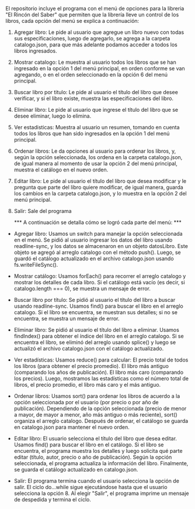   El repositorio incluye el programa con el menú de opciones para la libreria "El Rincón del Saber" que permiten que la librería lleve un control de los libros, cada opción del menú se explica a continuación:
1. Agregar libro: Le pide al usuario que agregue un libro nuevo con todas sus especificaciones, luego de agregarlo, se agrega a la carpeta catalogo.json, para que más adelante podamos acceder a todos los libros ingresados.
2. Mostrar catalogo: Le muestra al usuario todos los libros que se han ingresado en la opción 1 del menú principal, en orden conforme se van agregando, o en el orden seleccionado en la opción 6 del menú principal.
3. Buscar libro por titulo: Le pide al usuario el título del libro que desee verificar, y si el libro existe, muestra las especificaciones del libro.
4. Eliminar libro: Le pide al usuario que ingrese el título del libro que se desee eliminar, luego lo elimina.
5. Ver estadisticas: Muestra al usuario un resumen, tomando en cuenta todos los libros que han sido ingresados en la opción 1 del menú principal. 
6. Ordenar libros: Le da opciones al usuario para ordenar los libros, y, según la opción seleccionada, los ordena en la carpeta catalogo.json, de igual manera al momento de usar la opción 2 del menú principal, muestra el catálogo en el nuevo orden.
7. Editar libro: Le pide al usuario el título del libro que desea modificar y le pregunta que parte del libro quiere modificar, de igual manera, guarda los cambios en la carpeta catalogo.json, y lo muestra en la opción 2 del menú principal.
8. Salir: Sale del programa

   *** A continuación se detalla cómo se logró cada parte del menú: ***
* Agregar libro:
Usamos un switch para manejar la opción seleccionada en el menú.
Se pidió al usuario ingresar los datos del libro usando readline-sync, y los datos se almacenaron en un objeto datosLibro.
Este objeto se agregó al arreglo catalogo con el método push().
Luego, se guardó el catálogo actualizado en el archivo catalogo.json usando fs.writeFileSync().

* Mostrar catálogo:
Usamos forEach() para recorrer el arreglo catalogo y mostrar los detalles de cada libro.
Si el catálogo está vacío (es decir, si catalogo.length === 0), se muestra un mensaje de error.

* Buscar libro por título:
Se pidió al usuario el título del libro a buscar usando readline-sync.
Usamos find() para buscar el libro en el arreglo catalogo. Si el libro se encuentra, se muestran sus detalles; si no se encuentra, se muestra un mensaje de error.

* Eliminar libro:
Se pidió al usuario el título del libro a eliminar.
Usamos findIndex() para obtener el índice del libro en el arreglo catalogo.
Si se encuentra el libro, se eliminó del arreglo usando splice() y luego se actualizó el archivo catalogo.json con el catálogo actualizado.

* Ver estadísticas:
Usamos reduce() para calcular:
El precio total de todos los libros (para obtener el precio promedio).
El libro más antiguo (comparando los años de publicación).
El libro más caro (comparando los precios).
Luego, mostramos las estadísticas como el número total de libros, el precio promedio, el libro más caro y el más antiguo.

* Ordenar libros:
Usamos sort() para ordenar los libros de acuerdo a la opción seleccionada por el usuario (por precio o por año de publicación).
Dependiendo de la opción seleccionada (precio de menor a mayor, de mayor a menor, año más antiguo o más reciente), sort() organiza el arreglo catalogo.
Después de ordenar, el catálogo se guarda en catalogo.json para mantener el nuevo orden.

* Editar libro:
El usuario selecciona el título del libro que desea editar.
Usamos find() para buscar el libro en el catálogo.
Si el libro se encuentra, el programa muestra los detalles y luego solicita qué parte editar (título, autor, precio o año de publicación).
Según la opción seleccionada, el programa actualiza la información del libro.
Finalmente, se guarda el catálogo actualizado en catalogo.json.

* Salir:
El programa termina cuando el usuario selecciona la opción de salir. El ciclo do...while sigue ejecutándose hasta que el usuario selecciona la opción 8.
Al elegir "Salir", el programa imprime un mensaje de despedida y termina el ciclo.


